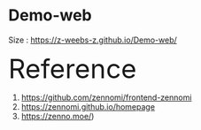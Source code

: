 # Demo-web

Size : https://z-weebs-z.github.io/Demo-web/

<font size=30> Reference </font>
1. https://github.com/zennomi/frontend-zennomi
2. https://zennomi.github.io/homepage
3. https://zenno.moe/)

